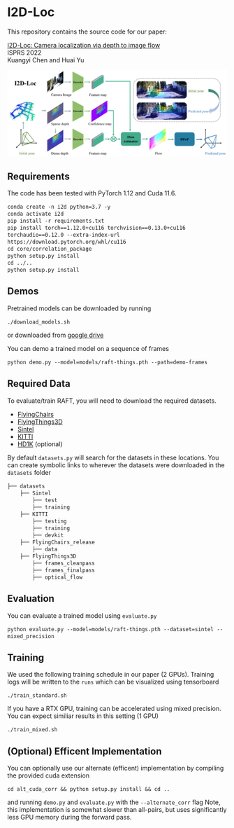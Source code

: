 # I2D-Loc
This repository contains the source code for our paper:

[I2D-Loc: Camera localization via depth to image flow](https://levenberg.github.io/I2D-Loc/)<br/>
ISPRS 2022 <br/>
Kuangyi Chen and Huai Yu<br/>

<img src="Network.png">

## Requirements
The code has been tested with PyTorch 1.12 and Cuda 11.6.
```Shell
conda create -n i2d python=3.7 -y
conda activate i2d
pip install -r requirements.txt
pip install torch==1.12.0+cu116 torchvision==0.13.0+cu116 torchaudio==0.12.0 --extra-index-url https://download.pytorch.org/whl/cu116
cd core/correlation_package
python setup.py install
cd ../..
python setup.py install
```

## Demos
Pretrained models can be downloaded by running
```Shell
./download_models.sh
```
or downloaded from [google drive](https://drive.google.com/drive/folders/1sWDsfuZ3Up38EUQt7-JDTT1HcGHuJgvT?usp=sharing)

You can demo a trained model on a sequence of frames
```Shell
python demo.py --model=models/raft-things.pth --path=demo-frames
```

## Required Data
To evaluate/train RAFT, you will need to download the required datasets. 
* [FlyingChairs](https://lmb.informatik.uni-freiburg.de/resources/datasets/FlyingChairs.en.html#flyingchairs)
* [FlyingThings3D](https://lmb.informatik.uni-freiburg.de/resources/datasets/SceneFlowDatasets.en.html)
* [Sintel](http://sintel.is.tue.mpg.de/)
* [KITTI](http://www.cvlibs.net/datasets/kitti/eval_scene_flow.php?benchmark=flow)
* [HD1K](http://hci-benchmark.iwr.uni-heidelberg.de/) (optional)


By default `datasets.py` will search for the datasets in these locations. You can create symbolic links to wherever the datasets were downloaded in the `datasets` folder

```Shell
├── datasets
    ├── Sintel
        ├── test
        ├── training
    ├── KITTI
        ├── testing
        ├── training
        ├── devkit
    ├── FlyingChairs_release
        ├── data
    ├── FlyingThings3D
        ├── frames_cleanpass
        ├── frames_finalpass
        ├── optical_flow
```

## Evaluation
You can evaluate a trained model using `evaluate.py`
```Shell
python evaluate.py --model=models/raft-things.pth --dataset=sintel --mixed_precision
```

## Training
We used the following training schedule in our paper (2 GPUs). Training logs will be written to the `runs` which can be visualized using tensorboard
```Shell
./train_standard.sh
```

If you have a RTX GPU, training can be accelerated using mixed precision. You can expect similiar results in this setting (1 GPU)
```Shell
./train_mixed.sh
```

## (Optional) Efficent Implementation
You can optionally use our alternate (efficent) implementation by compiling the provided cuda extension
```Shell
cd alt_cuda_corr && python setup.py install && cd ..
```
and running `demo.py` and `evaluate.py` with the `--alternate_corr` flag Note, this implementation is somewhat slower than all-pairs, but uses significantly less GPU memory during the forward pass.
